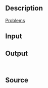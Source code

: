 <h2>Description</h2><a href="ProblemDescriptions/SWERC-set.pdf">Problems</a><h2>Input</h2><h2>Output</h2><pre><code class="language-input1"></code></pre><pre><code class="language-output1"></code></pre><h2>Source</h2><a href="searchproblem?field=source&amp;key="></a>